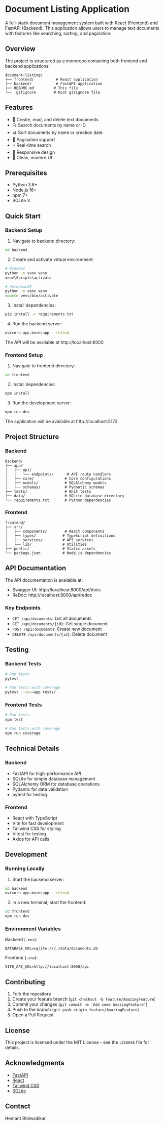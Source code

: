 # Document Listing Application

A full-stack document management system built with React (Frontend) and FastAPI (Backend). This application allows users to manage text documents with features like searching, sorting, and pagination.

## Overview

The project is structured as a monorepo containing both frontend and backend applications:

```
document-listing/
├── frontend/          # React application
├── backend/           # FastAPI application
├── README.md         # This file
└── .gitignore        # Root gitignore file
```

## Features

- 📝 Create, read, and delete text documents
- 🔍 Search documents by name or ID
- 📊 Sort documents by name or creation date
- 📄 Pagination support
- ⚡ Real-time search
- 📱 Responsive design
- 🎨 Clean, modern UI

## Prerequisites

- Python 3.8+
- Node.js 16+
- npm 7+
- SQLite 3

## Quick Start

### Backend Setup

1. Navigate to backend directory:
```bash
cd backend
```

2. Create and activate virtual environment:
```bash
# Windows
python -m venv venv
venv\Scripts\activate

# Unix/macOS
python -m venv venv
source venv/bin/activate
```

3. Install dependencies:
```bash
pip install -r requirements.txt
```

4. Run the backend server:
```bash
uvicorn app.main:app --reload
```

The API will be available at http://localhost:8000

### Frontend Setup

1. Navigate to frontend directory:
```bash
cd frontend
```

2. Install dependencies:
```bash
npm install
```

3. Run the development server:
```bash
npm run dev
```

The application will be available at http://localhost:5173

## Project Structure

### Backend

```
backend/
├── app/
│   ├── api/
│   │   └── endpoints/      # API route handlers
│   ├── core/              # Core configurations
│   ├── models/            # SQLAlchemy models
│   └── schemas/           # Pydantic schemas
├── tests/                 # Unit tests
├── data/                  # SQLite database directory
└── requirements.txt       # Python dependencies
```

### Frontend

```
frontend/
├── src/
│   ├── components/        # React components
│   ├── types/            # TypeScript definitions
│   ├── services/         # API services
│   └── lib/              # Utilities
├── public/               # Static assets
└── package.json          # Node.js dependencies
```

## API Documentation

The API documentation is available at:
- Swagger UI: http://localhost:8000/api/docs
- ReDoc: http://localhost:8000/api/redoc

### Key Endpoints

- `GET /api/documents`: List all documents
- `GET /api/documents/{id}`: Get single document
- `POST /api/documents`: Create new document
- `DELETE /api/documents/{id}`: Delete document

## Testing

### Backend Tests

```bash
# Run tests
pytest

# Run tests with coverage
pytest --cov=app tests/
```

### Frontend Tests

```bash
# Run tests
npm test

# Run tests with coverage
npm run coverage
```

## Technical Details

### Backend
- FastAPI for high-performance API
- SQLite for simple database management
- SQLAlchemy ORM for database operations
- Pydantic for data validation
- pytest for testing

### Frontend
- React with TypeScript
- Vite for fast development
- Tailwind CSS for styling
- Vitest for testing
- Axios for API calls

## Development

### Running Locally

1. Start the backend server:
```bash
cd backend
uvicorn app.main:app --reload
```

2. In a new terminal, start the frontend:
```bash
cd frontend
npm run dev
```

### Environment Variables

Backend (`.env`):
```env
DATABASE_URL=sqlite:///./data/documents.db
```

Frontend (`.env`):
```env
VITE_API_URL=http://localhost:8000/api
```

## Contributing

1. Fork the repository
2. Create your feature branch (`git checkout -b feature/AmazingFeature`)
3. Commit your changes (`git commit -m 'Add some AmazingFeature'`)
4. Push to the branch (`git push origin feature/AmazingFeature`)
5. Open a Pull Request

## License

This project is licensed under the MIT License - see the `LICENSE` file for details.

## Acknowledgments

- [FastAPI](https://fastapi.tiangolo.com/)
- [React](https://reactjs.org/)
- [Tailwind CSS](https://tailwindcss.com/)
- [SQLite](https://www.sqlite.org/)

## Contact

Hemant Bhilwadikar 
